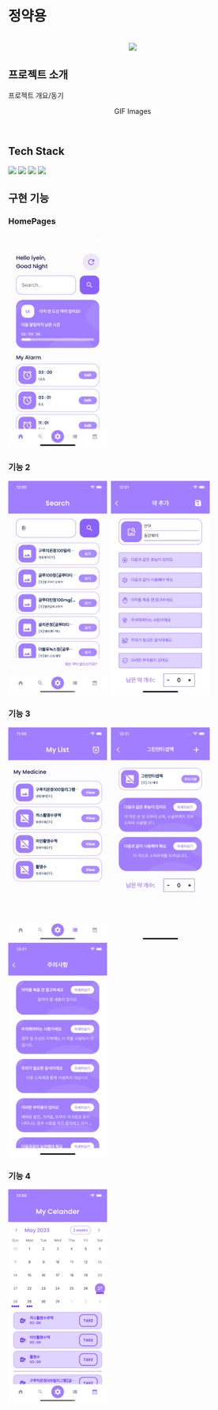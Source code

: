 # 정약용

<p align="center">
  <br>
  <img src="./images/common/logo-sample.jpeg">
  <br>
</p>

## 프로젝트 소개

<p align="justify">
프로젝트 개요/동기
</p>

<p align="center">
GIF Images
</p>

<br>

## Tech Stack

<img src="https://img.shields.io/badge/Flutter-02569B?style=for-the-badge&logo=flutter&logoColor=white">
<img src="https://img.shields.io/badge/AWS lambda-FF9900?style=for-the-badge&logo=aws lambda&logoColor=white">
<img src="https://img.shields.io/badge/Amazon API gateway-FF4F8B?style=for-the-badge&logo=amazonapigateway&logoColor=white">
<img src="https://img.shields.io/badge/Firebase-FFCA28?style=for-the-badge&logo=firebase&logoColor=white">

<br>

## 구현 기능

### HomePages

<img src="introImage/HomePage.png" width="200">

### 기능 2

<img src="introImage/SearchPage.png" width="200">&nbsp;&nbsp;<img src="introImage/User.png" width="200">

### 기능 3

<img src="introImage/ListPage.png" width="200">&nbsp;&nbsp;<img src="introImage/MediSetting.png" width="200">&nbsp;&nbsp;<img src="introImage/Causion.png" width="200">&nbsp;&nbsp;

### 기능 4
<img src="introImage/CelanderPage.png" width="200">

<br>

<!-- Stack Icon Refernces -->

[flutter]: /image/flutter.svg
[aws]: /image/amazon-aws.svg
[firebase]: /image/firebase.svg